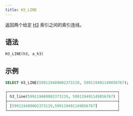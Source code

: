 ```yaml
---
title: H3_LINE
---
```


返回两个给定 [H3](https://eng.uber.com/h3/) 索引之间的索引连线。

## 语法

```sql
H3_LINE(h3, a_h3)
```

## 示例

```sql
SELECT H3_LINE(599119489002373119, 599119491149856767);

┌─────────────────────────────────────────────────┐
│ h3_line(599119489002373119, 599119491149856767) │
├─────────────────────────────────────────────────┤
│ [599119489002373119,599119491149856767]         │
└─────────────────────────────────────────────────┘
```